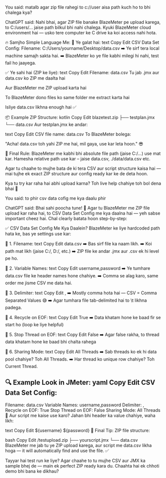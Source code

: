 You said:
matalb agar zip file rahegi to c://user aisa path kuch ho to bhi chalega kya?


ChatGPT said:
Nahi bhai, agar ZIP file banake BlazeMeter pe upload karega, to C:/users/... jaise path bilkul bhi nahi chalega.
Kyuki BlazeMeter cloud environment hai — usko tere computer ke C drive ka koi access nahi hota.

🔥 Samjho Simple Language Me:
🔴 Ye galat hai:
text
Copy
Edit
CSV Data Set Config:
Filename: C:/Users/yourname/Desktop/data.csv
➡️ Ye sirf tera local machine samajh sakta hai.
➡️ BlazeMeter ko ye file kabhi milegi hi nahi, test fail ho jaayega.

✅ Ye sahi hai (ZIP ke liye):
text
Copy
Edit
Filename: data.csv
Tu jab .jmx aur data.csv ko ZIP me daalta hai

Aur BlazeMeter me ZIP upload karta hai

To BlazeMeter dono files ko same folder me extract karta hai

Isliye data.csv likhna enough hai ✅

📦 Example ZIP Structure:
kotlin
Copy
Edit
blazetest.zip
├── testplan.jmx
└── data.csv
Aur testplan.jmx ke andar:

text
Copy
Edit
CSV file name: data.csv
To BlazeMeter bolega:

"Acha! data.csv toh yahi ZIP me hai, mil gaya, use kar leta hoon." 😎

🧠 Final Rule:
BlazeMeter me kabhi bhi absolute file path (jaise C:/...) use mat kar.
Hamesha relative path use kar – jaise data.csv, ./data/data.csv etc.

Agar tu chaahe to mujhe bata de ki tera CSV aur script structure kaisa hai — mai tujhe ek exact ZIP structure aur config ready kar ke de deta hoon.

Kya tu try kar raha hai abhi upload karna? Toh live help chahiye toh bol dena bhai 💪







You said:
to phir csv data cofig me kya daalu phir


ChatGPT said:
Bhai sahi poocha tune! 💯
Agar tu BlazeMeter me ZIP file upload kar raha hai, to CSV Data Set Config me kya daalna hai — yeh sabse important cheez hai. Chal clearly batata hoon step-by-step:

✅ CSV Data Set Config Me Kya Daalein?
BlazeMeter ke liye hardcoded path hata ke, bas ye settings use kar:

🔹 1. Filename:
text
Copy
Edit
data.csv
➡️ Bas sirf file ka naam likh.
➡️ Koi path mat likh (jaise C:/, D:/, etc.)
➡️ ZIP file ke andar .jmx aur .csv ek hi level pe ho.

🔹 2. Variable Names:
text
Copy
Edit
username,password
➡️ Ye tumhare data.csv file ke header names hone chahiye.
➡️ Comma se alag karo, same order me jisme CSV me data hai.

🔹 3. Delimiter:
text
Copy
Edit
,
➡️ Mostly comma hota hai — CSV = Comma Separated Values 😅
➡️ Agar tumhara file tab-delimited hai to \t likhna padega.

🔹 4. Recycle on EOF:
text
Copy
Edit
True
➡️ Data khatam hone ke baad fir se start ho (loop ke liye helpful)

🔹 5. Stop Thread on EOF:
text
Copy
Edit
False
➡️ Agar false rakha, to thread data khatam hone ke baad bhi chalta rahega

🔹 6. Sharing Mode:
text
Copy
Edit
All Threads
➡️ Sab threads ko ek hi data pool chahiye? Toh All Threads.
➡️ Har thread ko unique row chahiye? Toh Current Thread.

🔍 Example Look in JMeter:
yaml
Copy
Edit
CSV Data Set Config:
---------------------
Filename:           data.csv
Variable Names:     username,password
Delimiter:          ,
Recycle on EOF:     True
Stop Thread on EOF: False
Sharing Mode:       All Threads
🧪 Aur script me kaise use karo?
Jahan bhi header ka value chahiye, waha likh:

text
Copy
Edit
${username}
${password}
🧠 Final Tip:
ZIP file structure:

bash
Copy
Edit
/testupload.zip
├── yourscript.jmx
└── data.csv
BlazeMeter me jab tu ye ZIP upload karega, aur script me data.csv likha hoga — it will automatically find and use the file. ✅

Tayyar hai test run ke liye? Agar chaahe to tu mujhe CSV aur JMX ka sample bhej de — main ek perfect ZIP ready kara du.
Chaahta hai ek chhoti demo bhi bana ke dikhau?







